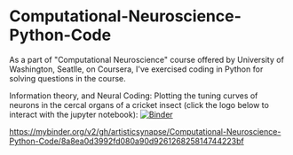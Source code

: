 # Computational-Neuroscience-Python-Code
As a part of "Computational Neuroscience" course offered by University of Washington, Seatlle, on Coursera, I've exercised coding in Python for solving questions in the course. 

Information theory, and Neural Coding: Plotting the tuning curves of neurons in the cercal organs of a cricket insect (click the logo below to interact with the jupyter notebook):
[![Binder](https://mybinder.org/badge_logo.svg)](https://mybinder.org/v2/gh/artisticsynapse/Computational-Neuroscience-Python-Code/8a8ea0d3992fd080a90d926126825814744223bf)

https://mybinder.org/v2/gh/artisticsynapse/Computational-Neuroscience-Python-Code/8a8ea0d3992fd080a90d926126825814744223bf
